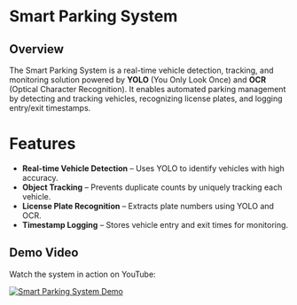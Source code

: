 # Smart Parking System

## Overview

The Smart Parking System is a real-time vehicle detection, tracking, and monitoring solution powered by **YOLO** (You Only Look Once) and **OCR** (Optical Character Recognition). It enables automated parking management by detecting and tracking vehicles, recognizing license plates, and logging entry/exit timestamps.

# Features

- **Real-time Vehicle Detection** – Uses YOLO to identify vehicles with high accuracy.
- **Object Tracking** – Prevents duplicate counts by uniquely tracking each vehicle.
- **License Plate Recognition** – Extracts plate numbers using YOLO and OCR.
- **Timestamp Logging** – Stores vehicle entry and exit times for monitoring.

## Demo Video

Watch the system in action on YouTube:

[![Smart Parking System Demo](https://img.youtube.com/vi/YOUR_VIDEO_ID_HERE/0.jpg)](https://www.youtube.com/watch?v=FyBBYTRnlsc)
